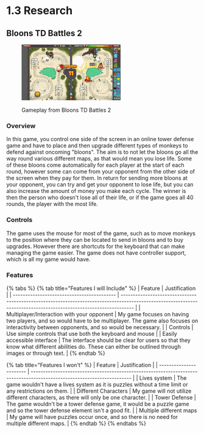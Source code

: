# 1.3 Research

## Bloons TD Battles 2

<figure><img src="../.gitbook/assets/LameFlashyBoubou-max-1mb.gif" alt=""><figcaption><p>Gameplay from Bloons TD Battles 2</p></figcaption></figure>

### Overview

In this game, you control one side of the screen in an online tower defense game and have to place and then upgrade different types of monkeys to defend against oncoming "bloons". The aim is to not let the bloons go all the way round various different maps, as that would mean you lose life. Some of these bloons come automatically for each player at the start of each round, however some can come from your opponent from the other side of the screen when they pay for them. In return for sending more bloons at your opponent, you can try and get your opponent to lose life, but you can also increase the amount of money you make each cycle. The winner is then the person who doesn't lose all of their life, or if the game goes all 40 rounds, the player with the most life.

### Controls

The game uses the mouse for most of the game, such as to move monkeys to the position where they can be located to send in bloons and to buy upgrades. However there are shortcuts for the keyboard that can make managing the game easier. The game does not have controller support, which is all my game would have.            &#x20;

### Features

{% tabs %}
{% tab title="Features I will Include" %}
| Feature                                    | Justification                                                                                                                                                     |
| ------------------------------------------ | ----------------------------------------------------------------------------------------------------------------------------------------------------------------- |
| Multiplayer/Interaction with your opponent | My game focuses on having two players, and so would have to be multiplayer. The game also focuses on interactivity between opponents, and so would be necessary.  |
| Controls                                   | Use simple controls that use both the keyboard and mouse                                                                                                          |
| Easily accessible interface                | The interface should be clear for users so that they know what different abilities do. These can either be outlined through images or through text.               |
{% endtab %}

{% tab title="Features I won't" %}
| Feature                 | Justification                                                                                                           |
| ----------------------- | ----------------------------------------------------------------------------------------------------------------------- |
| Lives system            | The game wouldn't have a lives system as it is puzzles without a time limit or any restrictions on them.                |
| Different Characters    | My game will not utilize different characters, as there will only be one character.                                     |
| Tower Defense           | The game wouldn't be a tower defense game, it would be a puzzle game and so the tower defense element isn't a good fit. |
| Multiple different maps | My game will have puzzles occur once, and so there is no need for multiple different maps.                              |
{% endtab %}
{% endtabs %}
